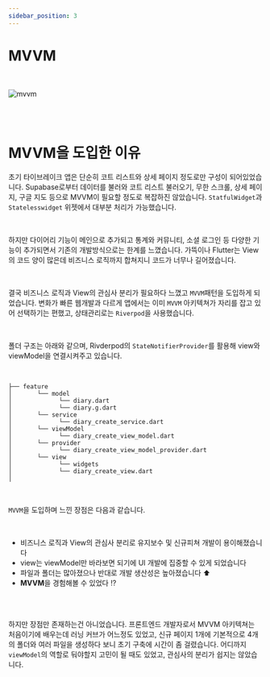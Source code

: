 ```yaml
---
sidebar_position: 3
---
```


# MVVM

<br/>

![mvvm](https://strapi.dhiwise.com/uploads/architecting_flutter_apps_using_the_mvvm_pattern_0_aef3b331dc.jpg)

<br/>
<br/>

# MVVM을 도입한 이유

초기 타이브레이크 앱은 단순히 코트 리스트와 상세 페이지 정도로만 구성이 되어있었습니다.
Supabase로부터 데이터를 불러와 코트 리스트 불러오기, 무한 스크롤, 상세 페이지, 구글 지도 등으로 MVVM이 필요할 정도로 복잡하진 않았습니다.
`StatfulWidget`과 `Statelesswidget` 위젯에서 대부분 처리가 가능했습니다.

<br/>

하지만 다이어리 기능이 메인으로 추가되고 통계와 커뮤니티, 소셜 로그인 등 다양한 기능이 추가되면서 기존의 개발방식으로는 한계를 느꼈습니다.
가뜩이나 Flutter는 View의 코드 양이 많은데 비즈니스 로직까지 합쳐지니 코드가 너무나 길어졌습니다.

<br/>

결국 비즈니스 로직과 View의 관심사 분리가 필요하다 느꼈고 `MVVM`패턴을 도입하게 되었습니다.
변화가 빠른 웹개발과 다르게 앱에서는 이미 `MVVM` 아키텍쳐가 자리를 잡고 있어 선택하기는 편했고, 상태관리로는 `Riverpod`을 사용했습니다.

<br/>

폴더 구조는 아래와 같으며, Rivderpod의 `StateNotifierProvider`를 활용해 view와 viewModel을 연결시켜주고 있습니다.

<br/>

```
├── feature
│       └── model
│             └── diary.dart
│             └── diary.g.dart
│       └── service
│             └── diary_create_service.dart
│       └── viewModel
│             └── diary_create_view_model.dart
│       └── provider
│             └── diary_create_view_model_provider.dart
│       └── view
│             └── widgets
│             └── diary_create_view.dart
│
```

<br/>

`MVVM`을 도입하며 느낀 장점은 다음과 같습니다.

<br/>

- 비즈니스 로직과 View의 관심사 분리로 유지보수 및 신규피쳐 개발이 용이해졌습니다
- view는 viewModel만 바라보면 되기에 UI 개발에 집중할 수 있게 되었습니다
- 파일과 폴더는 많아졌으나 반대로 개발 생산성은 높아졌습니다 ⬆️
- **MVVM**을 경험해볼 수 있었다 !?

<br/>
<br/>

하지만 장점만 존재하는건 아니었습니다. 프론트엔드 개발자로서 MVVM 아키텍쳐는 처음이기에 배우는데 러닝 커브가 어느정도 있었고,
신규 페이지 1개에 기본적으로 4개의 폴더와 여러 파일을 생성하다 보니 초기 구축에 시간이 좀 걸렸습니다.
어디까지 `viewModel`의 역할로 둬야할지 고민이 될 때도 있었고, 관심사의 분리가 쉽지는 않았습니다.

<br/>
<br/>
